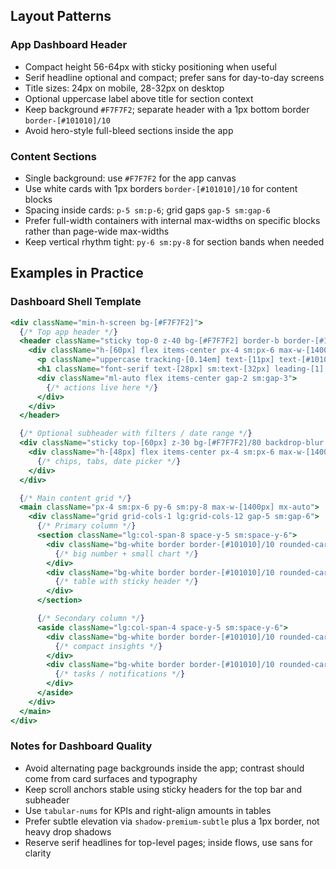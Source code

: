 ## Layout Patterns

### App Dashboard Header

- Compact height 56-64px with sticky positioning when useful
- Serif headline optional and compact; prefer sans for day-to-day screens
- Title sizes: 24px on mobile, 28-32px on desktop
- Optional uppercase label above title for section context
- Keep background `#F7F7F2`; separate header with a 1px bottom border `border-[#101010]/10`
- Avoid hero-style full-bleed sections inside the app

### Content Sections

- Single background: use `#F7F7F2` for the app canvas
- Use white cards with 1px borders `border-[#101010]/10` for content blocks
- Spacing inside cards: `p-5 sm:p-6`; grid gaps `gap-5 sm:gap-6`
- Prefer full-width containers with internal max-widths on specific blocks rather than page-wide max-widths
- Keep vertical rhythm tight: `py-6 sm:py-8` for section bands when needed

## Examples in Practice

### Dashboard Shell Template

```jsx
<div className="min-h-screen bg-[#F7F7F2]">
  {/* Top app header */}
  <header className="sticky top-0 z-40 bg-[#F7F7F2] border-b border-[#101010]/10">
    <div className="h-[60px] flex items-center px-4 sm:px-6 max-w-[1400px] mx-auto">
      <p className="uppercase tracking-[0.14em] text-[11px] text-[#101010]/60 mr-3">dashboard</p>
      <h1 className="font-serif text-[28px] sm:text-[32px] leading-[1] text-[#101010]">overview</h1>
      <div className="ml-auto flex items-center gap-2 sm:gap-3">
        {/* actions live here */}
      </div>
    </div>
  </header>

  {/* Optional subheader with filters / date range */}
  <div className="sticky top-[60px] z-30 bg-[#F7F7F2]/80 backdrop-blur border-b border-[#101010]/10">
    <div className="h-[48px] flex items-center px-4 sm:px-6 max-w-[1400px] mx-auto">
      {/* chips, tabs, date picker */}
    </div>
  </div>

  {/* Main content grid */}
  <main className="px-4 sm:px-6 py-6 sm:py-8 max-w-[1400px] mx-auto">
    <div className="grid grid-cols-1 lg:grid-cols-12 gap-5 sm:gap-6">
      {/* Primary column */}
      <section className="lg:col-span-8 space-y-5 sm:space-y-6">
        <div className="bg-white border border-[#101010]/10 rounded-card-lg p-5 sm:p-6 shadow-premium-subtle">
          {/* big number + small chart */}
        </div>
        <div className="bg-white border border-[#101010]/10 rounded-card-lg p-0">
          {/* table with sticky header */}
        </div>
      </section>

      {/* Secondary column */}
      <aside className="lg:col-span-4 space-y-5 sm:space-y-6">
        <div className="bg-white border border-[#101010]/10 rounded-card-lg p-5 sm:p-6">
          {/* compact insights */}
        </div>
        <div className="bg-white border border-[#101010]/10 rounded-card-lg p-5 sm:p-6">
          {/* tasks / notifications */}
        </div>
      </aside>
    </div>
  </main>
</div>
```

### Notes for Dashboard Quality

- Avoid alternating page backgrounds inside the app; contrast should come from card surfaces and typography
- Keep scroll anchors stable using sticky headers for the top bar and subheader
- Use `tabular-nums` for KPIs and right-align amounts in tables
- Prefer subtle elevation via `shadow-premium-subtle` plus a 1px border, not heavy drop shadows
- Reserve serif headlines for top-level pages; inside flows, use sans for clarity
